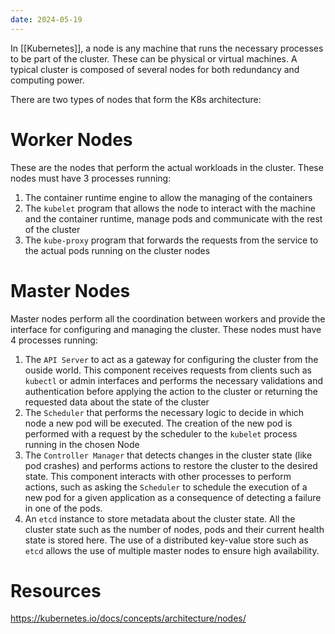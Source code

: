 ```yaml
---
date: 2024-05-19
---
```


In [[Kubernetes]], a node is any machine that runs the necessary processes to be part of the cluster. These can be physical or virtual machines. A typical cluster is composed of several nodes for both redundancy and computing power.

There are two types of nodes that form the K8s architecture:

# Worker Nodes

These are the nodes that perform the actual workloads in the cluster. These nodes must have 3 processes running:

1.  The container runtime engine to allow the managing of the containers
2.  The `kubelet` program that allows the node to interact with the machine and the container runtime, manage pods and communicate with the rest of the cluster
3.  The `kube-proxy` program that forwards the requests from the service to the actual pods running on the cluster nodes

# Master Nodes

Master nodes perform all the coordination between workers and provide the interface for configuring and managing the cluster. These nodes must have 4 processes running:

1.  The `API Server` to act as a gateway for configuring the cluster from the ouside world. This component receives requests from clients such as `kubectl` or admin interfaces and performs the necessary validations and authentication before applying the action to the cluster or returning the requested data about the state of the cluster
2.  The `Scheduler` that performs the necessary logic to decide in which node a new pod will be executed. The creation of the new pod is performed with a request by the scheduler to the `kubelet` process running in the chosen Node
3.  The `Controller Manager` that detects changes in the cluster state (like pod crashes) and performs actions to restore the cluster to the desired state. This component interacts with other processes to perform actions, such as asking the `Scheduler` to schedule the execution of a new pod for a given application as a consequence of detecting a failure in one of the pods.
4.  An `etcd` instance to store metadata about the cluster state. All the cluster state such as the number of nodes, pods and their current health state is stored here. The use of a distributed key-value store such as `etcd` allows the use of multiple master nodes to ensure high availability.

# Resources

https://kubernetes.io/docs/concepts/architecture/nodes/